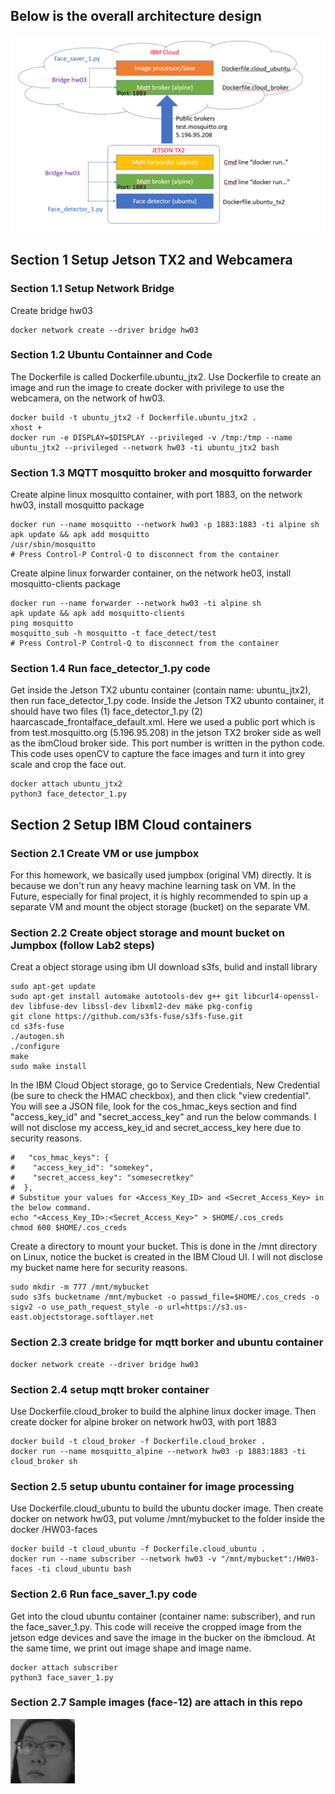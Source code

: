 ## Below is the overall architecture design
![HW03 Overall architecture design](https://github.com/sunh0003/W251_MichelleSun/blob/master/HW03/hw03%20architecture.png)
## Section 1 Setup Jetson TX2 and Webcamera
### Section 1.1 Setup Network Bridge
Create bridge hw03
```
docker network create --driver bridge hw03
```
### Section 1.2 Ubuntu Containner and Code
The Dockerfile is called Dockerfile.ubuntu_jtx2. Use Dockerfile to create an image and run the image to create docker with privilege to use the webcamera, on the network of hw03.
```
docker build -t ubuntu_jtx2 -f Dockerfile.ubuntu_jtx2 .
xhost +
docker run -e DISPLAY=$DISPLAY --privileged -v /tmp:/tmp --name ubuntu_jtx2 --privileged --network hw03 -ti ubuntu_jtx2 bash
```
### Section 1.3 MQTT mosquitto broker and mosquitto forwarder

Create alpine linux mosquitto container, with port 1883, on the network hw03, install mosquitto package
```
docker run --name mosquitto --network hw03 -p 1883:1883 -ti alpine sh
apk update && apk add mosquitto
/usr/sbin/mosquitto
# Press Control-P Control-Q to disconnect from the container
```
Create alpine linux forwarder container, on the network he03, install mosquitto-clients package
```
docker run --name forwarder --network hw03 -ti alpine sh
apk update && apk add mosquitto-clients
ping mosquitto
mosquitto_sub -h mosquitto -t face_detect/test
# Press Control-P Control-Q to disconnect from the container
```
### Section 1.4 Run face_detector_1.py code
Get inside the Jetson TX2 ubuntu container (contain name: ubuntu_jtx2), then run face_detector_1.py code.
Inside the Jetson TX2 ubunto container, it should have two files (1) face_detector_1.py (2) haarcascade_frontalface_default.xml. Here we used a public port which is from test.mosquitto.org (5.196.95.208) in the jetson TX2 broker side as well as the ibmCloud broker side. This port number is written in the python code. This code uses openCV to capture the face images and turn it into grey scale and crop the face out. 
```
docker attach ubuntu_jtx2
python3 face_detector_1.py
```
## Section 2 Setup IBM Cloud containers 
### Section 2.1 Create VM or use jumpbox
For this homework, we basically used jumpbox (original VM) directly. It is because we don't run any heavy machine learning task on VM. In the Future, especially for final project, it is highly recommended to spin up a separate VM and mount the object storage (bucket) on the separate VM. 
### Section 2.2 Create object storage and mount bucket on Jumpbox (follow Lab2 steps)
Creat a object storage using ibm UI
download s3fs, bulid and install library
```
sudo apt-get update
sudo apt-get install automake autotools-dev g++ git libcurl4-openssl-dev libfuse-dev libssl-dev libxml2-dev make pkg-config
git clone https://github.com/s3fs-fuse/s3fs-fuse.git
cd s3fs-fuse
./autogen.sh
./configure
make
sudo make install
```
In the IBM Cloud Object storage, go to Service Credentials, New Credential (be sure to check the HMAC checkbox), and then click "view credential". You will see a JSON file, look for the cos_hmac_keys section and find "access_key_id" and "secret_access_key" and run the below commands. I will not disclose my access_key_id and secret_access_key here due to security reasons. 
```
#   "cos_hmac_keys": {
#    "access_key_id": "somekey",
#    "secret_access_key": "somesecretkey"
#  },
# Substitue your values for <Access_Key_ID> and <Secret_Access_Key> in the below command.
echo "<Access_Key_ID>:<Secret_Access_Key>" > $HOME/.cos_creds
chmod 600 $HOME/.cos_creds
```
Create a directory to mount your bucket. This is done in the /mnt directory on Linux, notice the bucket is created in the IBM Cloud UI. 
I will not disclose my bucket name here for security reasons. 
```
sudo mkdir -m 777 /mnt/mybucket
sudo s3fs bucketname /mnt/mybucket -o passwd_file=$HOME/.cos_creds -o sigv2 -o use_path_request_style -o url=https://s3.us-east.objectstorage.softlayer.net
```

### Section 2.3 create bridge for mqtt borker and ubuntu container
```
docker network create --driver bridge hw03
```
### Section 2.4 setup mqtt broker container
Use Dockerfile.cloud_broker to build the alphine linux docker image. Then create docker for alpine broker on network hw03, with port 1883
```
docker build -t cloud_broker -f Dockerfile.cloud_broker .
docker run --name mosquitto_alpine --network hw03 -p 1883:1883 -ti cloud_broker sh 
```
### Section 2.5 setup ubuntu container for image processing
Use Dockerfile.cloud_ubuntu to build the ubuntu docker image. Then create docker on network hw03, put volume /mnt/mybucket to the folder inside the docker /HW03-faces
```
docker build -t cloud_ubuntu -f Dockerfile.cloud_ubuntu .
docker run --name subscriber --network hw03 -v "/mnt/mybucket":/HW03-faces -ti cloud_ubuntu bash
```
 
### Section 2.6 Run face_saver_1.py code
Get into the cloud ubuntu container (container name: subscriber), and run the face_saver_1.py. This code will receive the cropped image from the jetson edge devices and save the image in the bucker on the ibmcloud. At the same time, we print out image shape and image name. 
```
docker attach subscriber
python3 face_saver_1.py
```

### Section 2.7 Sample images (face-12) are attach in this repo
![Final Output Example: 12th image taken from the jetson](https://github.com/sunh0003/W251_MichelleSun/blob/master/HW03/face-12.png)
